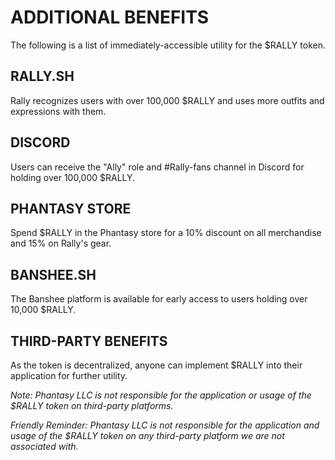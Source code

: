 # ADDITIONAL BENEFITS

The following is a list of immediately-accessible utility for the $RALLY token.

## RALLY.SH
Rally recognizes users with over 100,000 $RALLY and uses more outfits and expressions with them.

## DISCORD
Users can receive the "Ally" role and #Rally-fans channel in Discord for holding over 100,000 $RALLY.

## PHANTASY STORE
Spend $RALLY in the Phantasy store for a 10% discount on all merchandise and 15% on Rally's gear.

## BANSHEE.SH
The Banshee platform is available for early access to users holding over 10,000 $RALLY.

## THIRD-PARTY BENEFITS
As the token is decentralized, anyone can implement $RALLY into their application for further utility.

*Note: Phantasy LLC is not responsible for the application or usage of the $RALLY token on third-party platforms.*

*Friendly Reminder: Phantasy LLC is not responsible for the application and usage of the $RALLY token on any third-party platform we are not associated with.*